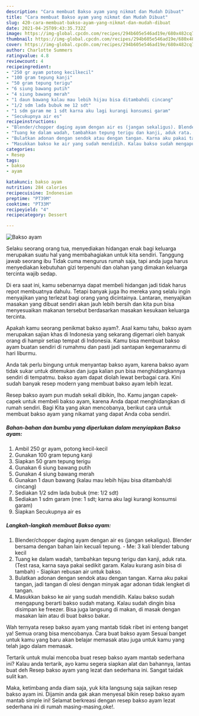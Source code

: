 ```yaml
---
description: "Cara membuat Bakso ayam yang nikmat dan Mudah Dibuat"
title: "Cara membuat Bakso ayam yang nikmat dan Mudah Dibuat"
slug: 420-cara-membuat-bakso-ayam-yang-nikmat-dan-mudah-dibuat
date: 2021-04-25T09:43:35.732Z
image: https://img-global.cpcdn.com/recipes/294b605e546ad19e/680x482cq70/bakso-ayam-foto-resep-utama.jpg
thumbnail: https://img-global.cpcdn.com/recipes/294b605e546ad19e/680x482cq70/bakso-ayam-foto-resep-utama.jpg
cover: https://img-global.cpcdn.com/recipes/294b605e546ad19e/680x482cq70/bakso-ayam-foto-resep-utama.jpg
author: Charlotte Summers
ratingvalue: 4.8
reviewcount: 4
recipeingredient:
- "250 gr ayam potong kecilkecil"
- "100 gram tepung kanji"
- "50 gram tepung terigu"
- "6 siung bawang putih"
- "4 siung bawang merah"
- "1 daun bawang kalau mau lebih hijau bisa ditambahdi cincang"
- "1/2 sdm lada bubuk me 12 sdt"
- "1 sdm garam me 1 sdt karna aku lagi kurangi konsumsi garam"
- "Secukupnya air es"
recipeinstructions:
- "Blender/chopper daging ayam dengan air es (jangan sekaligus). Blender bersama dengan bahan lain kecuali tepung.  Me: 3 kali blender tabung kecil"
- "Tuang ke dalam wadah, tambahkan tepung terigu dan kanji, aduk rata. (Test rasa, karna saya pakai sedikit garam. Kalau kurang asin bisa di tambah) Siapkan rebusan air untuk bakso."
- "Bulatkan adonan dengan sendok atau dengan tangan. Karna aku pakai tangan, jadi tangan di olesi dengan minyak agar adonan tidak lengket di tangan."
- "Masukkan bakso ke air yang sudah mendidih. Kalau bakso sudah mengapung berarti bakso sudah matang. Kalau sudah dingin bisa disimpan ke freezer. Bisa juga langsung di makan, di masak dengan masakan lain atau di buat bakso bakar."
categories:
- Resep
tags:
- bakso
- ayam

katakunci: bakso ayam 
nutrition: 284 calories
recipecuisine: Indonesian
preptime: "PT39M"
cooktime: "PT33M"
recipeyield: "4"
recipecategory: Dessert

---
```



![Bakso ayam](https://img-global.cpcdn.com/recipes/294b605e546ad19e/680x482cq70/bakso-ayam-foto-resep-utama.jpg)

Selaku seorang orang tua, menyediakan hidangan enak bagi keluarga merupakan suatu hal yang membahagiakan untuk kita sendiri. Tanggung jawab seorang ibu Tidak cuma mengurus rumah saja, tapi anda juga harus menyediakan kebutuhan gizi terpenuhi dan olahan yang dimakan keluarga tercinta wajib sedap.

Di era  saat ini, kamu sebenarnya dapat membeli hidangan jadi tidak harus repot membuatnya dahulu. Tetapi banyak juga lho mereka yang selalu ingin menyajikan yang terlezat bagi orang yang dicintainya. Lantaran, menyajikan masakan yang dibuat sendiri akan jauh lebih bersih dan kita pun bisa menyesuaikan makanan tersebut berdasarkan masakan kesukaan keluarga tercinta. 



Apakah kamu seorang penikmat bakso ayam?. Asal kamu tahu, bakso ayam merupakan sajian khas di Indonesia yang sekarang digemari oleh banyak orang di hampir setiap tempat di Indonesia. Kamu bisa membuat bakso ayam buatan sendiri di rumahmu dan pasti jadi santapan kegemaranmu di hari liburmu.

Anda tak perlu bingung untuk menyantap bakso ayam, karena bakso ayam tidak sukar untuk ditemukan dan juga kalian pun bisa menghidangkannya sendiri di tempatmu. bakso ayam dapat diolah lewat berbagai cara. Kini sudah banyak resep modern yang membuat bakso ayam lebih lezat.

Resep bakso ayam pun mudah sekali dibikin, lho. Kamu jangan capek-capek untuk membeli bakso ayam, karena Anda dapat menghidangkan di rumah sendiri. Bagi Kita yang akan mencobanya, berikut cara untuk membuat bakso ayam yang nikamat yang dapat Anda coba sendiri.

<!--inarticleads1-->

##### Bahan-bahan dan bumbu yang diperlukan dalam menyiapkan Bakso ayam:

1. Ambil 250 gr ayam, potong kecil-kecil
1. Gunakan 100 gram tepung kanji
1. Siapkan 50 gram tepung terigu
1. Gunakan 6 siung bawang putih
1. Gunakan 4 siung bawang merah
1. Gunakan 1 daun bawang (kalau mau lebih hijau bisa ditambah/di cincang)
1. Sediakan 1/2 sdm lada bubuk (me: 1/2 sdt)
1. Sediakan 1 sdm garam (me: 1 sdt; karna aku lagi kurangi konsumsi garam)
1. Siapkan Secukupnya air es




<!--inarticleads2-->

##### Langkah-langkah membuat Bakso ayam:

1. Blender/chopper daging ayam dengan air es (jangan sekaligus). Blender bersama dengan bahan lain kecuali tepung.  - Me: 3 kali blender tabung kecil
1. Tuang ke dalam wadah, tambahkan tepung terigu dan kanji, aduk rata. (Test rasa, karna saya pakai sedikit garam. Kalau kurang asin bisa di tambah) - Siapkan rebusan air untuk bakso.
1. Bulatkan adonan dengan sendok atau dengan tangan. Karna aku pakai tangan, jadi tangan di olesi dengan minyak agar adonan tidak lengket di tangan.
1. Masukkan bakso ke air yang sudah mendidih. Kalau bakso sudah mengapung berarti bakso sudah matang. Kalau sudah dingin bisa disimpan ke freezer. Bisa juga langsung di makan, di masak dengan masakan lain atau di buat bakso bakar.




Wah ternyata resep bakso ayam yang mantab tidak ribet ini enteng banget ya! Semua orang bisa mencobanya. Cara buat bakso ayam Sesuai banget untuk kamu yang baru akan belajar memasak atau juga untuk kamu yang telah jago dalam memasak.

Tertarik untuk mulai mencoba buat resep bakso ayam mantab sederhana ini? Kalau anda tertarik, ayo kamu segera siapkan alat dan bahannya, lantas buat deh Resep bakso ayam yang lezat dan sederhana ini. Sangat taidak sulit kan. 

Maka, ketimbang anda diam saja, yuk kita langsung saja sajikan resep bakso ayam ini. Dijamin anda gak akan menyesal bikin resep bakso ayam mantab simple ini! Selamat berkreasi dengan resep bakso ayam lezat sederhana ini di rumah masing-masing,oke!.

